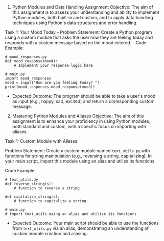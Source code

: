 1. Python Modules and Data Handling Assignment
Objective: The aim of this assignment is to assess your understanding and ability to implement Python modules, both built-in and custom, and to apply data handling techniques using Python's data structures and error handling.

Task 1: Your Mood Today - Problem Statement: Create a Python program using a custom module that asks the user how they are feeling today and responds with a custom message based on the mood entered. - Code Example:

    # mood_responses.py
    def mood_response(mood):
        # Implement your response logic here

    # main.py
    import mood_responses
    mood = input("How are you feeling today? ")
    print(mood_responses.mood_response(mood))
- Expected Outcome: The program should be able to take a user's mood as input (e.g., happy, sad, excited) and return a corresponding custom message.

2. Mastering Python Modules and Aliases
Objective: The aim of this assignment is to enhance your proficiency in using Python modules, both standard and custom, with a specific focus on importing with aliases.

Task 1: Custom Module with Aliases 

Problem Statement: Create a custom module named `text_utils.py` with functions for string manipulation (e.g., reversing a string, capitalizing). In your main script, import this module using an alias and utilize its functions.

Code Example:

    # text_utils.py
    def reverse_string(s):
        # function to reverse a string

    def capitalize_string(s):
        # function to capitalize a string

    # main.py
    # Import text_utils using an alias and utilize its functions
- Expected Outcome: Your main script should be able to use the functions from `text_utils.py` via an alias, demonstrating an understanding of custom module creation and aliasing.